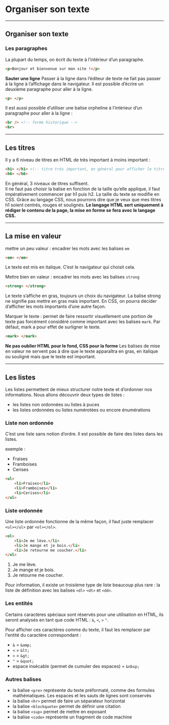 # Organiser son texte

----

## Organiser son texte

### Les paragraphes

La plupart du temps, on écrit du texte à l’intérieur d’un paragraphe.
```html
<p>Bonjour et bienvenue sur mon site !</p>
```

**Sauter une ligne**
Passer à la ligne dans l’éditeur de texte ne fait pas passer à la ligne à l’affichage dans le navigateur.
Il est possible d’écrire un deuxième paragraphe pour aller à la ligne.
```html
<p> </p>
```
Il est aussi possible d’utiliser une balise orpheline à l’intérieur d’un paragraphe pour aller à la ligne :
```html
<br /> <!-- forme historique -->
<br>
```

----

## Les titres
Il y a 6 niveau de titres en HTML de très important à moins important :
```html
<h1> </h1> <!-- titre très important, en général pour afficher le titre de la page au début de celle-ci -->
<h6> </h6>
```
En général, 3 niveaux de titres suffisent.  
Il ne faut pas choisir la balise en fonction de la taille qu’elle applique, il faut impérativement commencer par h1 puis h2. La taille du texte se modifie en CSS. Grâce au langage CSS, nous pourrons dire que je veux que mes titres h1 soient centrés, rouges et soulignés.
**Le langage HTML sert uniquement à rédiger le contenu de la page, la mise en forme se fera avec le langage CSS.**

----

## La mise en valeur
mettre un peu valeur : encadrer les mots avec les balises `em`
```html
<em> </em>
```
Le texte est mis en italique. C’est le navigateur qui choisit cela.

Mettre bien en valeur : encadrer les mots avec les balises `strong`
```html
<strong> </strong>
```
Le texte s’affiche en gras, toujours un choix du navigateur. La balise strong ne signifie pas mettre en gras mais important. En CSS, on pourra décider d’afficher les mots importants d’une autre façon.

Marquer le texte : permet de faire ressortir visuellement une portion de texte pas forcément considéré comme important avec les balises `mark`. Par défaut, mark a pour effet de surligner le texte.
```html
<mark> </mark>
```

**Ne pas oublier HTML pour le fond, CSS pour la forme**
Les balises de mise en valeur ne servent pas à dire que le texte apparaîtra en gras, en italique ou souligné mais que le texte est important.

----

## Les listes
Les listes permettent de mieux structurer notre texte et d’ordonner nos informations. Nous allons découvrir deux types de listes :
- les listes non ordonnées ou listes à puces
- les listes ordonnées ou listes numérotées ou encore énumérations

### Liste non ordonnée
C’est une liste sans notion d’ordre. Il est possible de faire des listes dans les listes.

exemple :
- Fraises
- Framboises
- Cerises
```html
<ul>
    <li>Fraises</li>
    <li>Framboises</li>
    <li>Cerises</li>
</ul>
```

### Liste ordonnée
Une liste ordonnée fonctionne de la même façon, il faut juste remplacer `<ul></ul>` par `<ol></ol>`.
```html
<ol>
    <li>Je me lève.</li>
    <li>Je mange et je bois.</li>
    <li>Je retourne me coucher.</li>
</ol>
```
1. Je me lève.
2. Je mange et je bois.
3. Je retourne me coucher.

Pour information, il existe un troisième type de liste beaucoup plus rare : la liste de définition avec les balises `<dl>` `<dt>` et `<dd>`.

### Les entités

Certains caractères spéciaux sont réservés pour une utilisation en HTML, ils seront analysés en tant que code HTML : `&`, `<`, `>` `"`.

Pour afficher ces caractères comme du texte, il faut les remplacer par l'entité du caractère correspondant :
- `&` = `&amp;`
- `<` = `&lt;`
- `>` = `&gt;`
- `"` = `&quot;`
- espace insécable (permet de cumuler des espaces) = `&nbsp;`

### Autres balises

- la balise `<pre>` représente du texte préformaté, comme des formules mathématiques. Les espaces et les sauts de lignes sont conservés
- la balise `<hr>` permet de faire un séparateur horizontal
- la balise `<blockquote>` permet de définir une citation
- la balise `<sup>` permet de mettre en exposant
- la balise `<code>` représente un fragment de code machine
